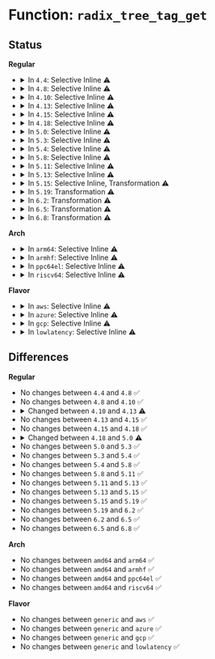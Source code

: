 # Function: <code>radix_tree_tag_get</code>

## Status
<b>Regular</b>
<ul>
<li>
<details>
<summary>In <code>4.4</code>: Selective Inline ⚠️</summary>

```c
int radix_tree_tag_get(struct radix_tree_root *root, long unsigned int index, unsigned int tag);
```

**Collision:** Unique Global

**Inline:** Selective

**Transformation:** False

**Instances:**

```
In lib/radix-tree.c (ffffffff813eeb90)
Location: lib/radix-tree.c:702
Inline: True
```
**Symbols:**

```
ffffffff813eeb90-ffffffff813eec2f: radix_tree_tag_get (STB_GLOBAL)
```
</details>
</li>
<li>
<details>
<summary>In <code>4.8</code>: Selective Inline ⚠️</summary>

```c
int radix_tree_tag_get(struct radix_tree_root *root, long unsigned int index, unsigned int tag);
```

**Collision:** Unique Global

**Inline:** Selective

**Transformation:** False

**Instances:**

```
In lib/radix-tree.c (ffffffff81435130)
Location: lib/radix-tree.c:864
Inline: True
```
**Symbols:**

```
ffffffff81435130-ffffffff8143520e: radix_tree_tag_get (STB_GLOBAL)
```
</details>
</li>
<li>
<details>
<summary>In <code>4.10</code>: Selective Inline ⚠️</summary>

```c
int radix_tree_tag_get(struct radix_tree_root *root, long unsigned int index, unsigned int tag);
```

**Collision:** Unique Global

**Inline:** Selective

**Transformation:** False

**Instances:**

```
In lib/radix-tree.c (ffffffff81451530)
Location: lib/radix-tree.c:1407
Inline: True
Direct callers:
  - fs/dax.c:dax_invalidate_mapping_entry
  - fs/dax.c:dax_invalidate_mapping_entry
  - fs/dax.c:__dax_invalidate_mapping_entry
  - fs/dax.c:__dax_invalidate_mapping_entry
```
**Symbols:**

```
ffffffff81451530-ffffffff8145160e: radix_tree_tag_get (STB_GLOBAL)
```
</details>
</li>
<li>
<details>
<summary>In <code>4.13</code>: Selective Inline ⚠️</summary>

```c
int radix_tree_tag_get(const struct radix_tree_root *root, long unsigned int index, unsigned int tag);
```

**Collision:** Unique Global

**Inline:** Selective

**Transformation:** False

**Instances:**

```
In lib/radix-tree.c (ffffffff818f1470)
Location: lib/radix-tree.c:1549
Inline: True
Direct callers:
  - fs/dax.c:dax_writeback_mapping_range
  - fs/dax.c:__dax_invalidate_mapping_entry
  - fs/dax.c:__dax_invalidate_mapping_entry
  - lib/idr.c:idr_replace
```
**Symbols:**

```
ffffffff818f1470-ffffffff818f1544: radix_tree_tag_get (STB_GLOBAL)
```
</details>
</li>
<li>
<details>
<summary>In <code>4.15</code>: Selective Inline ⚠️</summary>

```c
int radix_tree_tag_get(const struct radix_tree_root *root, long unsigned int index, unsigned int tag);
```

**Collision:** Unique Global

**Inline:** Selective

**Transformation:** False

**Instances:**

```
In lib/radix-tree.c (ffffffff81977910)
Location: lib/radix-tree.c:1547
Inline: True
Direct callers:
  - fs/dax.c:dax_writeback_mapping_range
  - fs/dax.c:__dax_invalidate_mapping_entry
  - fs/dax.c:__dax_invalidate_mapping_entry
  - drivers/hwspinlock/hwspinlock_core.c:hwspin_lock_free
  - drivers/hwspinlock/hwspinlock_core.c:hwspin_lock_request_specific
  - drivers/hwspinlock/hwspinlock_core.c:hwspin_lock_unregister_single
  - lib/idr.c:idr_replace_ext
```
**Symbols:**

```
ffffffff81977910-ffffffff819779ff: radix_tree_tag_get (STB_GLOBAL)
```
</details>
</li>
<li>
<details>
<summary>In <code>4.18</code>: Selective Inline ⚠️</summary>

```c
int radix_tree_tag_get(const struct radix_tree_root *root, long unsigned int index, unsigned int tag);
```

**Collision:** Unique Global

**Inline:** Selective

**Transformation:** False

**Instances:**

```
In lib/radix-tree.c (ffffffff819d4050)
Location: lib/radix-tree.c:1548
Inline: True
Direct callers:
  - fs/dax.c:dax_writeback_mapping_range
  - fs/dax.c:__dax_invalidate_mapping_entry
  - fs/dax.c:__dax_invalidate_mapping_entry
  - drivers/hwspinlock/hwspinlock_core.c:hwspin_lock_free
  - drivers/hwspinlock/hwspinlock_core.c:hwspin_lock_request_specific
  - drivers/hwspinlock/hwspinlock_core.c:hwspin_lock_unregister_single
  - lib/idr.c:idr_replace
```
**Symbols:**

```
ffffffff819d4050-ffffffff819d413f: radix_tree_tag_get (STB_GLOBAL)
```
</details>
</li>
<li>
<details>
<summary>In <code>5.0</code>: Selective Inline ⚠️</summary>

```c
int radix_tree_tag_get(const struct xarray *root, long unsigned int index, unsigned int tag);
```

**Collision:** Unique Global

**Inline:** Selective

**Transformation:** False

**Instances:**

```
In lib/radix-tree.c (ffffffff81a0cfb0)
Location: lib/radix-tree.c:1102
Inline: True
Direct callers:
  - drivers/hwspinlock/hwspinlock_core.c:hwspin_lock_free
  - drivers/hwspinlock/hwspinlock_core.c:hwspin_lock_request_specific
  - drivers/hwspinlock/hwspinlock_core.c:hwspin_lock_unregister_single
  - lib/idr.c:idr_replace
```
**Symbols:**

```
ffffffff81a0cfb0-ffffffff81a0d05b: radix_tree_tag_get (STB_GLOBAL)
```
</details>
</li>
<li>
<details>
<summary>In <code>5.3</code>: Selective Inline ⚠️</summary>

```c
int radix_tree_tag_get(const struct xarray *root, long unsigned int index, unsigned int tag);
```

**Collision:** Unique Global

**Inline:** Selective

**Transformation:** False

**Instances:**

```
In lib/radix-tree.c (ffffffff81a7c900)
Location: lib/radix-tree.c:1089
Inline: True
Direct callers:
  - drivers/hwspinlock/hwspinlock_core.c:hwspin_lock_free
  - drivers/hwspinlock/hwspinlock_core.c:hwspin_lock_request_specific
  - drivers/hwspinlock/hwspinlock_core.c:hwspin_lock_unregister_single
  - lib/idr.c:idr_replace
```
**Symbols:**

```
ffffffff81a7c900-ffffffff81a7c98d: radix_tree_tag_get (STB_GLOBAL)
```
</details>
</li>
<li>
<details>
<summary>In <code>5.4</code>: Selective Inline ⚠️</summary>

```c
int radix_tree_tag_get(const struct xarray *root, long unsigned int index, unsigned int tag);
```

**Collision:** Unique Global

**Inline:** Selective

**Transformation:** False

**Instances:**

```
In lib/radix-tree.c (ffffffff81ab3c30)
Location: lib/radix-tree.c:1089
Inline: True
Direct callers:
  - drivers/hwspinlock/hwspinlock_core.c:hwspin_lock_free
  - drivers/hwspinlock/hwspinlock_core.c:hwspin_lock_request_specific
  - drivers/hwspinlock/hwspinlock_core.c:hwspin_lock_unregister_single
  - lib/idr.c:idr_replace
```
**Symbols:**

```
ffffffff81ab3c30-ffffffff81ab3cbd: radix_tree_tag_get (STB_GLOBAL)
```
</details>
</li>
<li>
<details>
<summary>In <code>5.8</code>: Selective Inline ⚠️</summary>

```c
int radix_tree_tag_get(const struct xarray *root, long unsigned int index, unsigned int tag);
```

**Collision:** Unique Global

**Inline:** Selective

**Transformation:** False

**Instances:**

```
In lib/radix-tree.c (ffffffff815ee9c0)
Location: lib/radix-tree.c:1081
Inline: True
Direct callers:
  - lib/idr.c:idr_replace
  - drivers/hwspinlock/hwspinlock_core.c:hwspin_lock_free
  - drivers/hwspinlock/hwspinlock_core.c:hwspin_lock_request_specific
  - drivers/hwspinlock/hwspinlock_core.c:hwspin_lock_unregister_single
```
**Symbols:**

```
ffffffff815ee9c0-ffffffff815eea52: radix_tree_tag_get (STB_GLOBAL)
```
</details>
</li>
<li>
<details>
<summary>In <code>5.11</code>: Selective Inline ⚠️</summary>

```c
int radix_tree_tag_get(const struct xarray *root, long unsigned int index, unsigned int tag);
```

**Collision:** Unique Global

**Inline:** Selective

**Transformation:** False

**Instances:**

```
In lib/radix-tree.c (ffffffff81613110)
Location: lib/radix-tree.c:1081
Inline: True
Direct callers:
  - lib/idr.c:idr_replace
  - drivers/hwspinlock/hwspinlock_core.c:hwspin_lock_free
  - drivers/hwspinlock/hwspinlock_core.c:hwspin_lock_request_specific
  - drivers/hwspinlock/hwspinlock_core.c:hwspin_lock_unregister_single
```
**Symbols:**

```
ffffffff81613110-ffffffff816131a2: radix_tree_tag_get (STB_GLOBAL)
```
</details>
</li>
<li>
<details>
<summary>In <code>5.13</code>: Selective Inline ⚠️</summary>

```c
int radix_tree_tag_get(const struct xarray *root, long unsigned int index, unsigned int tag);
```

**Collision:** Unique Global

**Inline:** Selective

**Transformation:** False

**Instances:**

```
In lib/radix-tree.c (ffffffff815f6860)
Location: lib/radix-tree.c:1082
Inline: True
Direct callers:
  - lib/idr.c:idr_replace
  - drivers/hwspinlock/hwspinlock_core.c:hwspin_lock_free
  - drivers/hwspinlock/hwspinlock_core.c:hwspin_lock_request_specific
  - drivers/hwspinlock/hwspinlock_core.c:hwspin_lock_unregister_single
```
**Symbols:**

```
ffffffff815f6860-ffffffff815f68ee: radix_tree_tag_get (STB_GLOBAL)
```
</details>
</li>
<li>
<details>
<summary>In <code>5.15</code>: Selective Inline, Transformation ⚠️</summary>

```c
int radix_tree_tag_get(const struct xarray *root, long unsigned int index, unsigned int tag);
```

**Collision:** Unique Global

**Inline:** Selective

**Transformation:** True

**Instances:**

```
In lib/radix-tree.c (ffffffff81663db1)
Location: lib/radix-tree.c:1082
Inline: True
Direct callers:
  - lib/idr.c:idr_replace
  - drivers/hwspinlock/hwspinlock_core.c:hwspin_lock_free
  - drivers/hwspinlock/hwspinlock_core.c:hwspin_lock_request_specific
  - drivers/hwspinlock/hwspinlock_core.c:hwspin_lock_unregister_single
```
**Symbols:**

```
ffffffff81cdf853-ffffffff81cdf8ab: radix_tree_tag_get.cold (STB_LOCAL)
ffffffff81663d70-ffffffff81663e4a: radix_tree_tag_get (STB_GLOBAL)
```
</details>
</li>
<li>
<details>
<summary>In <code>5.19</code>: Transformation ⚠️</summary>

```c
int radix_tree_tag_get(const struct xarray *root, long unsigned int index, unsigned int tag);
```

**Collision:** Unique Global

**Inline:** No

**Transformation:** True

**Instances:**

```
In lib/radix-tree.c (0)
Location: lib/radix-tree.c:1082
Inline: False
Direct callers:
  - lib/idr.c:idr_replace
  - drivers/hwspinlock/hwspinlock_core.c:hwspin_lock_free
  - drivers/hwspinlock/hwspinlock_core.c:hwspin_lock_request_specific
  - drivers/hwspinlock/hwspinlock_core.c:hwspin_lock_unregister_single
```
**Symbols:**

```
ffffffff81ea5ff3-ffffffff81ea604b: radix_tree_tag_get.cold (STB_LOCAL)
ffffffff8177df80-ffffffff8177e076: radix_tree_tag_get (STB_GLOBAL)
```
</details>
</li>
<li>
<details>
<summary>In <code>6.2</code>: Transformation ⚠️</summary>

```c
int radix_tree_tag_get(const struct xarray *root, long unsigned int index, unsigned int tag);
```

**Collision:** Unique Global

**Inline:** No

**Transformation:** True

**Instances:**

```
In lib/radix-tree.c (0)
Location: lib/radix-tree.c:1082
Inline: False
Direct callers:
  - drivers/hwspinlock/hwspinlock_core.c:hwspin_lock_free
  - drivers/hwspinlock/hwspinlock_core.c:hwspin_lock_request_specific
  - drivers/hwspinlock/hwspinlock_core.c:hwspin_lock_unregister_single
  - lib/idr.c:idr_replace
```
**Symbols:**

```
ffffffff820b7970-ffffffff820b79c8: radix_tree_tag_get.cold (STB_LOCAL)
ffffffff8203ab20-ffffffff8203ac16: radix_tree_tag_get (STB_GLOBAL)
```
</details>
</li>
<li>
<details>
<summary>In <code>6.5</code>: Transformation ⚠️</summary>

```c
int radix_tree_tag_get(const struct xarray *root, long unsigned int index, unsigned int tag);
```

**Collision:** Unique Global

**Inline:** No

**Transformation:** True

**Instances:**

```
In lib/radix-tree.c (0)
Location: lib/radix-tree.c:1081
Inline: False
Direct callers:
  - drivers/hwspinlock/hwspinlock_core.c:hwspin_lock_free
  - drivers/hwspinlock/hwspinlock_core.c:hwspin_lock_request_specific
  - drivers/hwspinlock/hwspinlock_core.c:hwspin_lock_unregister_single
  - lib/idr.c:idr_replace
```
**Symbols:**

```
ffffffff82138dde-ffffffff82138e3c: radix_tree_tag_get.cold (STB_LOCAL)
ffffffff820b9000-ffffffff820b910b: radix_tree_tag_get (STB_GLOBAL)
```
</details>
</li>
<li>
<details>
<summary>In <code>6.8</code>: Transformation ⚠️</summary>

```c
int radix_tree_tag_get(const struct xarray *root, long unsigned int index, unsigned int tag);
```

**Collision:** Unique Global

**Inline:** No

**Transformation:** True

**Instances:**

```
In lib/radix-tree.c (0)
Location: lib/radix-tree.c:1081
Inline: False
Direct callers:
  - drivers/hwspinlock/hwspinlock_core.c:hwspin_lock_free
  - drivers/hwspinlock/hwspinlock_core.c:hwspin_lock_request_specific
  - drivers/hwspinlock/hwspinlock_core.c:hwspin_lock_unregister_single
  - lib/idr.c:idr_replace
```
**Symbols:**

```
ffffffff8221ab83-ffffffff8221abe1: radix_tree_tag_get.cold (STB_LOCAL)
ffffffff82193910-ffffffff82193a1b: radix_tree_tag_get (STB_GLOBAL)
```
</details>
</li>
</ul>
<b>Arch</b>
<ul>
<li>
<details>
<summary>In <code>arm64</code>: Selective Inline ⚠️</summary>

```c
int radix_tree_tag_get(const struct xarray *root, long unsigned int index, unsigned int tag);
```

**Collision:** Unique Global

**Inline:** Selective

**Transformation:** False

**Instances:**

```
In lib/radix-tree.c (ffff800010d8df38)
Location: lib/radix-tree.c:1089
Inline: True
Direct callers:
  - drivers/hwspinlock/hwspinlock_core.c:hwspin_lock_free
  - drivers/hwspinlock/hwspinlock_core.c:hwspin_lock_request_specific
  - drivers/hwspinlock/hwspinlock_core.c:hwspin_lock_unregister_single
  - lib/idr.c:idr_replace
```
**Symbols:**

```
ffff800010d8df38-ffff800010d8dfe0: radix_tree_tag_get (STB_GLOBAL)
```
</details>
</li>
<li>
<details>
<summary>In <code>armhf</code>: Selective Inline ⚠️</summary>

```c
int radix_tree_tag_get(const struct xarray *root, long unsigned int index, unsigned int tag);
```

**Collision:** Unique Global

**Inline:** Selective

**Transformation:** False

**Instances:**

```
In lib/radix-tree.c (c0e88624)
Location: lib/radix-tree.c:1089
Inline: True
Direct callers:
  - drivers/hwspinlock/hwspinlock_core.c:hwspin_lock_free
  - drivers/hwspinlock/hwspinlock_core.c:hwspin_lock_request_specific
  - drivers/hwspinlock/hwspinlock_core.c:hwspin_lock_unregister_single
  - lib/idr.c:idr_replace
```
**Symbols:**

```
c0e88624-c0e886d8: radix_tree_tag_get (STB_GLOBAL)
```
</details>
</li>
<li>
<details>
<summary>In <code>ppc64el</code>: Selective Inline ⚠️</summary>

```c
int radix_tree_tag_get(const struct xarray *root, long unsigned int index, unsigned int tag);
```

**Collision:** Unique Global

**Inline:** Selective

**Transformation:** False

**Instances:**

```
In lib/radix-tree.c (c000000000ed0930)
Location: lib/radix-tree.c:1089
Inline: True
Direct callers:
  - drivers/hwspinlock/hwspinlock_core.c:hwspin_lock_free
  - drivers/hwspinlock/hwspinlock_core.c:hwspin_lock_request_specific
  - drivers/hwspinlock/hwspinlock_core.c:hwspin_lock_unregister_single
  - lib/idr.c:idr_replace
```
**Symbols:**

```
c000000000ed0930-c000000000ed09e8: radix_tree_tag_get (STB_GLOBAL)
```
</details>
</li>
<li>
<details>
<summary>In <code>riscv64</code>: Selective Inline ⚠️</summary>

```c
int radix_tree_tag_get(const struct xarray *root, long unsigned int index, unsigned int tag);
```

**Collision:** Unique Global

**Inline:** Selective

**Transformation:** False

**Instances:**

```
In lib/radix-tree.c (ffffffe0008b6b9e)
Location: lib/radix-tree.c:1089
Inline: True
Direct callers:
  - drivers/hwspinlock/hwspinlock_core.c:hwspin_lock_free
  - drivers/hwspinlock/hwspinlock_core.c:hwspin_lock_request_specific
  - drivers/hwspinlock/hwspinlock_core.c:hwspin_lock_unregister_single
  - lib/idr.c:idr_replace
```
**Symbols:**

```
ffffffe0008b6b9e-ffffffe0008b6c2e: radix_tree_tag_get (STB_GLOBAL)
```
</details>
</li>
</ul>
<b>Flavor</b>
<ul>
<li>
<details>
<summary>In <code>aws</code>: Selective Inline ⚠️</summary>

```c
int radix_tree_tag_get(const struct xarray *root, long unsigned int index, unsigned int tag);
```

**Collision:** Unique Global

**Inline:** Selective

**Transformation:** False

**Instances:**

```
In lib/radix-tree.c (ffffffff81a52a80)
Location: lib/radix-tree.c:1089
Inline: True
Direct callers:
  - drivers/hwspinlock/hwspinlock_core.c:hwspin_lock_free
  - drivers/hwspinlock/hwspinlock_core.c:hwspin_lock_request_specific
  - drivers/hwspinlock/hwspinlock_core.c:hwspin_lock_unregister_single
  - lib/idr.c:idr_replace
```
**Symbols:**

```
ffffffff81a52a80-ffffffff81a52b0d: radix_tree_tag_get (STB_GLOBAL)
```
</details>
</li>
<li>
<details>
<summary>In <code>azure</code>: Selective Inline ⚠️</summary>

```c
int radix_tree_tag_get(const struct xarray *root, long unsigned int index, unsigned int tag);
```

**Collision:** Unique Global

**Inline:** Selective

**Transformation:** False

**Instances:**

```
In lib/radix-tree.c (ffffffff81a0fb80)
Location: lib/radix-tree.c:1089
Inline: True
Direct callers:
  - drivers/hwspinlock/hwspinlock_core.c:hwspin_lock_free
  - drivers/hwspinlock/hwspinlock_core.c:hwspin_lock_request_specific
  - drivers/hwspinlock/hwspinlock_core.c:hwspin_lock_unregister_single
  - lib/idr.c:idr_replace
```
**Symbols:**

```
ffffffff81a0fb80-ffffffff81a0fc0d: radix_tree_tag_get (STB_GLOBAL)
```
</details>
</li>
<li>
<details>
<summary>In <code>gcp</code>: Selective Inline ⚠️</summary>

```c
int radix_tree_tag_get(const struct xarray *root, long unsigned int index, unsigned int tag);
```

**Collision:** Unique Global

**Inline:** Selective

**Transformation:** False

**Instances:**

```
In lib/radix-tree.c (ffffffff81abee70)
Location: lib/radix-tree.c:1089
Inline: True
Direct callers:
  - drivers/hwspinlock/hwspinlock_core.c:hwspin_lock_free
  - drivers/hwspinlock/hwspinlock_core.c:hwspin_lock_request_specific
  - drivers/hwspinlock/hwspinlock_core.c:hwspin_lock_unregister_single
  - lib/idr.c:idr_replace
```
**Symbols:**

```
ffffffff81abee70-ffffffff81abeefd: radix_tree_tag_get (STB_GLOBAL)
```
</details>
</li>
<li>
<details>
<summary>In <code>lowlatency</code>: Selective Inline ⚠️</summary>

```c
int radix_tree_tag_get(const struct xarray *root, long unsigned int index, unsigned int tag);
```

**Collision:** Unique Global

**Inline:** Selective

**Transformation:** False

**Instances:**

```
In lib/radix-tree.c (ffffffff81acb330)
Location: lib/radix-tree.c:1089
Inline: True
Direct callers:
  - drivers/hwspinlock/hwspinlock_core.c:hwspin_lock_free
  - drivers/hwspinlock/hwspinlock_core.c:hwspin_lock_request_specific
  - drivers/hwspinlock/hwspinlock_core.c:hwspin_lock_unregister_single
  - lib/idr.c:idr_replace
```
**Symbols:**

```
ffffffff81acb330-ffffffff81acb3bd: radix_tree_tag_get (STB_GLOBAL)
```
</details>
</li>
</ul>

## Differences
<b>Regular</b>
<ul>
<li>
No changes between <code>4.4</code> and <code>4.8</code> ✅
</li>
<li>
No changes between <code>4.8</code> and <code>4.10</code> ✅
</li>
<li>
<details>
<summary>Changed between <code>4.10</code> and <code>4.13</code> ⚠️</summary>
<ul>
<li>
<b>Param type changed. </b>
<code>struct radix_tree_root *root</code> ➡️ <code>const struct radix_tree_root *root</code>
</li>
</ul>
</details>
</li>
<li>
No changes between <code>4.13</code> and <code>4.15</code> ✅
</li>
<li>
No changes between <code>4.15</code> and <code>4.18</code> ✅
</li>
<li>
<details>
<summary>Changed between <code>4.18</code> and <code>5.0</code> ⚠️</summary>
<ul>
<li>
<b>Param type changed. </b>
<code>const struct radix_tree_root *root</code> ➡️ <code>const struct xarray *root</code>
</li>
</ul>
</details>
</li>
<li>
No changes between <code>5.0</code> and <code>5.3</code> ✅
</li>
<li>
No changes between <code>5.3</code> and <code>5.4</code> ✅
</li>
<li>
No changes between <code>5.4</code> and <code>5.8</code> ✅
</li>
<li>
No changes between <code>5.8</code> and <code>5.11</code> ✅
</li>
<li>
No changes between <code>5.11</code> and <code>5.13</code> ✅
</li>
<li>
No changes between <code>5.13</code> and <code>5.15</code> ✅
</li>
<li>
No changes between <code>5.15</code> and <code>5.19</code> ✅
</li>
<li>
No changes between <code>5.19</code> and <code>6.2</code> ✅
</li>
<li>
No changes between <code>6.2</code> and <code>6.5</code> ✅
</li>
<li>
No changes between <code>6.5</code> and <code>6.8</code> ✅
</li>
</ul>
<b>Arch</b>
<ul>
<li>
No changes between <code>amd64</code> and <code>arm64</code> ✅
</li>
<li>
No changes between <code>amd64</code> and <code>armhf</code> ✅
</li>
<li>
No changes between <code>amd64</code> and <code>ppc64el</code> ✅
</li>
<li>
No changes between <code>amd64</code> and <code>riscv64</code> ✅
</li>
</ul>
<b>Flavor</b>
<ul>
<li>
No changes between <code>generic</code> and <code>aws</code> ✅
</li>
<li>
No changes between <code>generic</code> and <code>azure</code> ✅
</li>
<li>
No changes between <code>generic</code> and <code>gcp</code> ✅
</li>
<li>
No changes between <code>generic</code> and <code>lowlatency</code> ✅
</li>
</ul>
